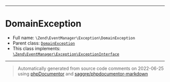 ***

# DomainException

* Full name: `\Zend\EventManager\Exception\DomainException`
* Parent class: [`DomainException`](../../../DomainException.md)
* This class implements:
  [`\Zend\EventManager\Exception\ExceptionInterface`](./ExceptionInterface.md)

***
> Automatically generated from source code comments on 2022-06-25 using [phpDocumentor](http://www.phpdoc.org/) and [saggre/phpdocumentor-markdown](https://github.com/Saggre/phpDocumentor-markdown)

